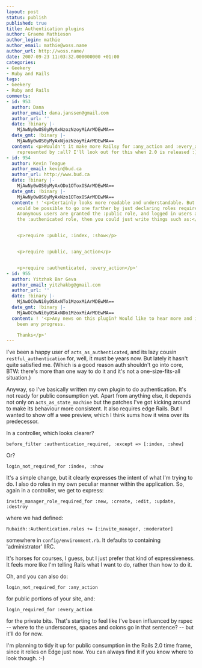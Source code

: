 ```yaml
---
layout: post
status: publish
published: true
title: Authentication plugins
author: Graeme Mathieson
author_login: mathie
author_email: mathie@woss.name
author_url: http://woss.name/
date: 2007-09-23 11:03:32.000000000 +01:00
categories:
- Geekery
- Ruby and Rails
tags:
- Geekery
- Ruby and Rails
comments:
- id: 953
  author: Dana
  author_email: dana.janssen@gmail.com
  author_url: ''
  date: !binary |-
    MjAwNy0wOS0yMyAxNzozNzoyMiArMDEwMA==
  date_gmt: !binary |-
    MjAwNy0wOS0yMyAxNjozNzoyMiArMDEwMA==
  content: <p>Wouldn't it make more Railsy for :any_action and :every_action to be
    represented by :all? I'll look out for this when 2.0 is released :)</p>
- id: 954
  author: Kevin Teague
  author_email: kevin@bud.ca
  author_url: http://www.bud.ca
  date: !binary |-
    MjAwNy0wOS0yMyAxODo1OToxOSArMDEwMA==
  date_gmt: !binary |-
    MjAwNy0wOS0yMyAxNzo1OToxOSArMDEwMA==
  content: ! '<p>Certainly looks more readable and understandable. But I suspect it
    would be possible to go one farther by just declaring roles required for actions.
    Anonymous users are granted the :public role, and logged in users are granted
    the :authenicated role, then you could just write things such as:</p>


    <p>require :public, :index, :show</p>


    <p>require :public, :any_action</p>


    <p>require :authenticated, :every_action</p>'
- id: 955
  author: Yitzhak Bar Geva
  author_email: yitzhakbg@gmail.com
  author_url: ''
  date: !binary |-
    MjAwOC0wNi0yOSAxNTo1MzoxMiArMDEwMA==
  date_gmt: !binary |-
    MjAwOC0wNi0yOSAxNDo1MzoxMiArMDEwMA==
  content: ! '<p>Any news on this plugin? Would like to hear more and if there has
    been any progress.

    Thanks</p>'
---
```

I've been a happy user of `acts_as_authenticated`, and its lazy cousin `restful_authentication` for, well, it must be years now.  But lately it hasn't quite satisfied me.  (Which is a good reason auth shouldn't go into core, BTW: there's more than one way to do it and it's not a one-size-fits-all situation.)

Anyway, so I've basically written my own plugin to do authentication.  It's not ready for public consumption yet.  Apart from anything else, it depends not only on `acts_as_state_machine` but the patches I've got kicking around to make its behaviour more consistent.  It also requires edge Rails.  But I wanted to show off a wee preview, which I think sums how it wins over its predecessor.

In a controller, which looks clearer?

    before_filter :authentication_required, :except => [:index, :show]

Or?

    login_not_required_for :index, :show

It's a simple change, but it clearly expresses the intent of what I'm trying to do.  I also do roles in my own peculiar manner within the application.  So, again in a controller, we get to express:

    invite_manager_role_required_for :new, :create, :edit, :update, :destroy

where we had defined:

    Rubaidh::Authentication.roles += [:invite_manager, :moderator]

somewhere in `config/environment.rb`.  It defaults to containing 'administrator' IIRC.

It's horses for courses, I guess, but I just prefer that kind of expressiveness.  It feels more like I'm telling Rails what I want to do, rather than how to do it.

Oh, and you can also do:

    login_not_required_for :any_action

for public portions of your site, and:

    login_required_for :every_action

for the private bits.  That's starting to feel like I've been influenced by rspec -- where to the underscores, spaces and colons go in that sentence? -- but it'll do for now.

I'm planning to tidy it up for public consumption in the Rails 2.0 time frame, since it relies on Edge just now.  You can always find it if you know where to look though. :-)
